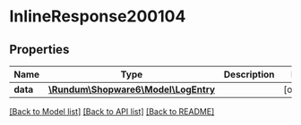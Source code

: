 # InlineResponse200104

## Properties
Name | Type | Description | Notes
------------ | ------------- | ------------- | -------------
**data** | [**\Rundum\Shopware6\Model\LogEntry**](LogEntry.md) |  | [optional] 

[[Back to Model list]](../../README.md#documentation-for-models) [[Back to API list]](../../README.md#documentation-for-api-endpoints) [[Back to README]](../../README.md)

